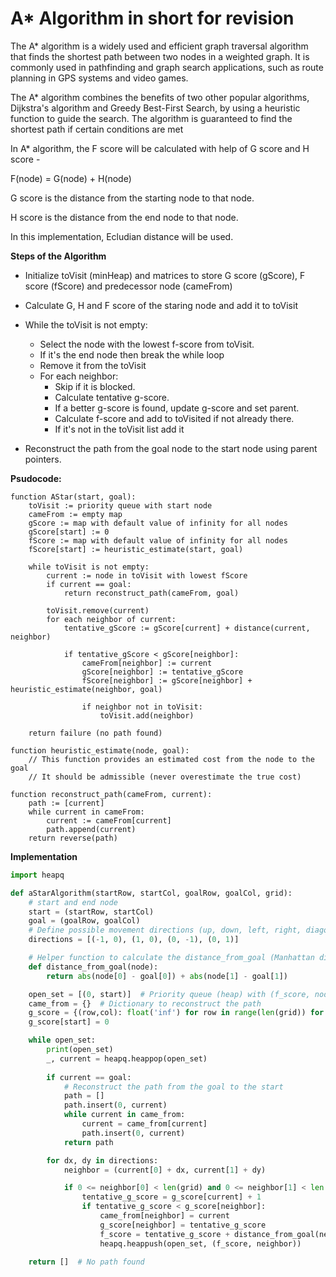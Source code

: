 # A* Algorithm in short for revision


The A* algorithm is a widely used and efficient graph traversal algorithm that finds the shortest path between two nodes in a weighted graph. It is commonly used in pathfinding and graph search applications, such as route planning in GPS systems and video games.

The A* algorithm combines the benefits of two other popular algorithms, Dijkstra's algorithm and Greedy Best-First Search, by using a heuristic function to guide the search. The algorithm is guaranteed to find the shortest path if certain conditions are met


In A* algorithm, the F score will be calculated with help of G score and H score -

F(node) = G(node) + H(node)

G score is the distance from the starting node to that node.

H score is the distance from the end node to that node. 

In this implementation, Ecludian distance will be used.

**Steps of the Algorithm**

- Initialize toVisit (minHeap) and matrices to store G score (gScore), F score (fScore) and predecessor node (cameFrom)

- Calculate G, H and F score of the staring node and add it to toVisit 

- While the toVisit is not empty: 

  - Select the node with the lowest f-score from toVisit.
  - If it's the end node then break the while loop
  - Remove it from the toVisit
  - For each neighbor: 
    - Skip if it is blocked. 
    - Calculate tentative g-score. 
    - If a better g-score is found, update g-score and set parent. 
    - Calculate f-score and add to toVisited if not already there.
    - If it's not in the toVisit list add it
- Reconstruct the path from the goal node to the start node using parent pointers.

**Psudocode:**
```
function AStar(start, goal):
    toVisit := priority queue with start node
    cameFrom := empty map
    gScore := map with default value of infinity for all nodes
    gScore[start] := 0
    fScore := map with default value of infinity for all nodes
    fScore[start] := heuristic_estimate(start, goal)

    while toVisit is not empty:
        current := node in toVisit with lowest fScore
        if current == goal:
            return reconstruct_path(cameFrom, goal)
        
        toVisit.remove(current)
        for each neighbor of current:
            tentative_gScore := gScore[current] + distance(current, neighbor)
            
            if tentative_gScore < gScore[neighbor]:
                cameFrom[neighbor] := current
                gScore[neighbor] := tentative_gScore
                fScore[neighbor] := gScore[neighbor] + heuristic_estimate(neighbor, goal)
                
                if neighbor not in toVisit:
                    toVisit.add(neighbor)
    
    return failure (no path found)

function heuristic_estimate(node, goal):
    // This function provides an estimated cost from the node to the goal
    // It should be admissible (never overestimate the true cost)

function reconstruct_path(cameFrom, current):
    path := [current]
    while current in cameFrom:
        current := cameFrom[current]
        path.append(current)
    return reverse(path)

```
**Implementation**
```python
import heapq

def aStarAlgorithm(startRow, startCol, goalRow, goalCol, grid):
    # start and end node
    start = (startRow, startCol)
    goal = (goalRow, goalCol)
    # Define possible movement directions (up, down, left, right, diagonal)
    directions = [(-1, 0), (1, 0), (0, -1), (0, 1)]

    # Helper function to calculate the distance_from_goal (Manhattan distance)
    def distance_from_goal(node):
        return abs(node[0] - goal[0]) + abs(node[1] - goal[1])

    open_set = [(0, start)]  # Priority queue (heap) with (f_score, node) tuples
    came_from = {}  # Dictionary to reconstruct the path
    g_score = {(row,col): float('inf') for row in range(len(grid)) for col in range(len(grid[0]))}  # Initialize with infinity
    g_score[start] = 0

    while open_set:
        print(open_set)
        _, current = heapq.heappop(open_set)
        
        if current == goal:
            # Reconstruct the path from the goal to the start
            path = []
            path.insert(0, current)
            while current in came_from:
                current = came_from[current]
                path.insert(0, current)
            return path

        for dx, dy in directions:
            neighbor = (current[0] + dx, current[1] + dy)

            if 0 <= neighbor[0] < len(grid) and 0 <= neighbor[1] < len(grid[0]) and grid[neighbor[0]][neighbor[1]] == 0:
                tentative_g_score = g_score[current] + 1
                if tentative_g_score < g_score[neighbor]:
                    came_from[neighbor] = current
                    g_score[neighbor] = tentative_g_score
                    f_score = tentative_g_score + distance_from_goal(neighbor)
                    heapq.heappush(open_set, (f_score, neighbor))
    
    return []  # No path found
```
